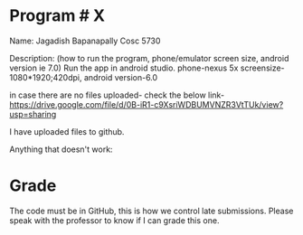 # Program # X
Name:  Jagadish Bapanapally
Cosc 5730

Description:  (how to run the program, phone/emulator screen size, android version ie 7.0)
Run the app in android studio.
phone-nexus 5x
screensize-1080*1920;420dpi,
android version-6.0

in case there are no files uploaded- check the below link-
https://drive.google.com/file/d/0B-iR1-c9XsriWDBUMVNZR3VtTUk/view?usp=sharing

I have uploaded files to github.

Anything that doesn't work:



Grade
===
The code must be in GitHub, this is how we control late submissions.
Please speak with the professor to know if I can grade this one.
